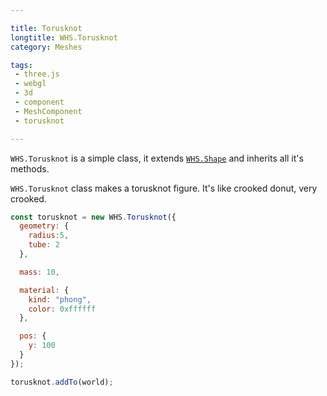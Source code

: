 ```yaml
---

title: Torusknot
longtitle: WHS.Torusknot
category: Meshes

tags:
 - three.js
 - webgl
 - 3d
 - component
 - MeshComponent
 - torusknot

---
```


`WHS.Torusknot` is a simple class, it extends <a href="#shape">`WHS.Shape`</a> and inherits all it's methods.

`WHS.Torusknot` class makes a torusknot figure. It's like crooked donut, very crooked.

```javascript
const torusknot = new WHS.Torusknot({
  geometry: {
    radius:5,
    tube: 2
  },

  mass: 10,

  material: {
    kind: "phong",
    color: 0xffffff
  },

  pos: {
    y: 100
  }
});

torusknot.addTo(world);
```
